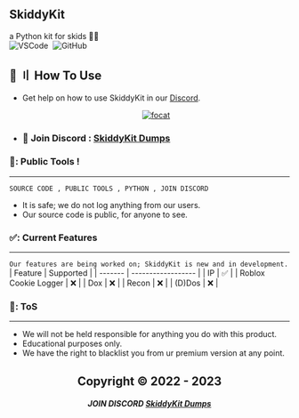 ## SkiddyKit
a Python kit for skids 🤡🤡  
![VSCode](https://img.shields.io/badge/-Visual_Studio_Code-05122A?style=for-the-badge&logo=VisualStudioCode)&nbsp;
![GitHub](https://img.shields.io/badge/-GitHub-05122A?style=for-the-badge&logo=github)&nbsp;




## 🔎 〢 How To Use 
- Get help on how to use SkiddyKit in our [Discord](https://discord.gg/ZfJAbteux7).

  <p align="center">
    <a href="https://discord.com/users/676960182621962271">
        <img title="focat" alt="focat" src="https://discord.c99.nl/widget/theme-4/676960182621962271.png"/>
    </a>
</p> 
 
- ### 💬 Join Discord : [SkiddyKit Dumps](https://discord.gg/ZfJAbteux7) 

### 📌: Public Tools !
----
`SOURCE CODE , PUBLIC TOOLS , PYTHON , JOIN DISCORD`

- It is safe; we do not log anything from our users.
- Our source code is public, for anyone to see.


### ✅: Current Features
----
`Our features are being worked on; SkiddyKit is new and in development.`
| Feature | Supported          |
| ------- | ------------------ |
| IP      | :white_check_mark: |
| Roblox Cookie Logger | :x:   |
| Dox     | :x:                |
| Recon   | :x:                |
| (D)Dos  | :x:                |

### 🛑: ToS 
----
- We will not be held responsible for anything you do with this product.  
- Educational purposes only.
- We have the right to blacklist you from ur premium version at any point.


<h2 align="center"> Copyright © 2022 - 2023

##### <p align="center">  JOIN DISCORD [SkiddyKit Dumps](https://discord.gg/ZfJAbteux7)
